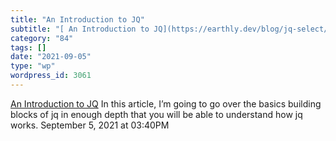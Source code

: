 ```yaml
---
title: "An Introduction to JQ"
subtitle: "[ An Introduction to JQ](https://earthly.dev/blog/jq-select/)"
category: "84"
tags: []
date: "2021-09-05"
type: "wp"
wordpress_id: 3061
---
```

[ An Introduction to JQ](https://earthly.dev/blog/jq-select/)
 In this article, I’m going to go over the basics building blocks of jq in enough depth that you will be able to understand how jq works.
September 5, 2021 at 03:40PM